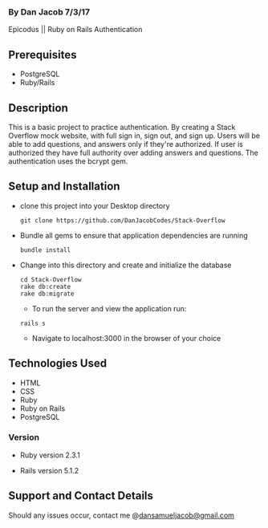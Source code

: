 ### By Dan Jacob 7/3/17

Epicodus || Ruby on Rails Authentication

## Prerequisites
* PostgreSQL
* Ruby/Rails

## Description
This is a basic project to practice authentication. By creating a Stack Overflow mock website, with full sign in, sign out, and sign up. Users will be able to add questions, and answers only if they're authorized. If user is authorized they have full authority over adding answers and questions. The authentication uses the bcrypt gem.

## Setup and Installation
* clone this project into your Desktop directory
  ```
  git clone https://github.com/DanJacobCodes/Stack-Overflow
  ```

* Bundle all gems to ensure that application dependencies are running
  ```
  bundle install
  ```
* Change into this directory and create and initialize the database
  ```
  cd Stack-Overflow
  rake db:create
  rake db:migrate
  ```

  * To run the server and view the application run:
  ```
  rails s
  ```

  * Navigate to localhost:3000 in the browser of your choice

##


## Technologies Used
* HTML
* CSS
* Ruby
* Ruby on Rails
* PostgreSQL


### Version
* Ruby version
  2.3.1

* Rails version
  5.1.2

## Support and Contact Details
Should any issues occur, contact me @dansamueljacob@gmail.com
